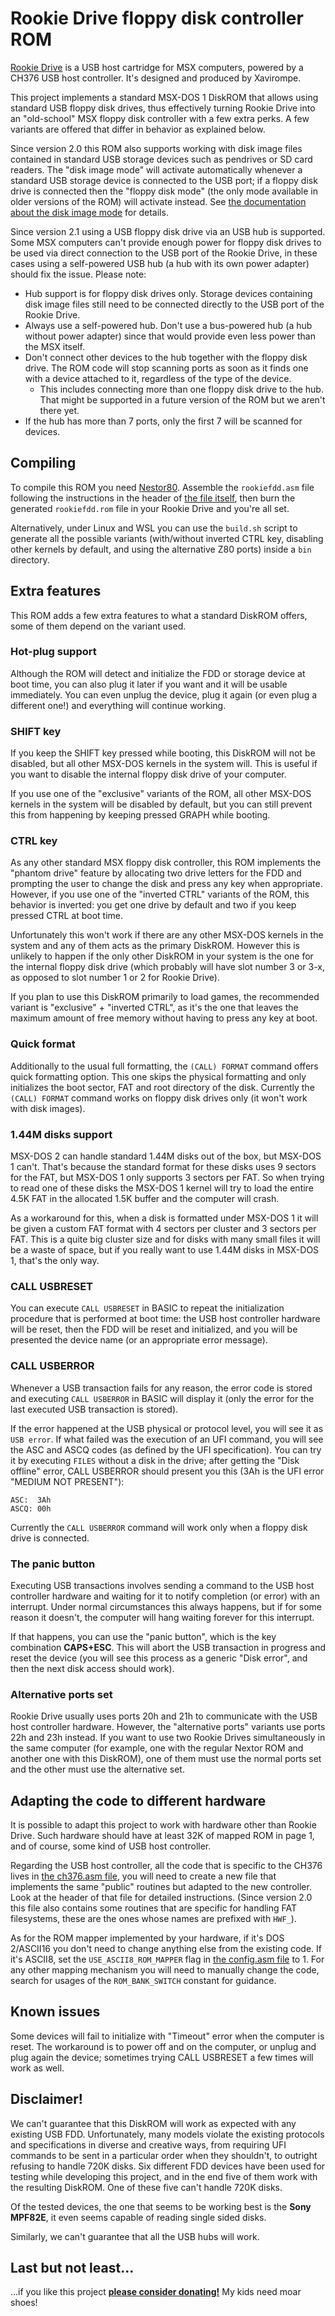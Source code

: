 # Rookie Drive floppy disk controller ROM

[Rookie Drive](http://rookiedrive.com/en) is a USB host cartridge for MSX computers, powered by a CH376 USB host controller. It's designed and produced by Xavirompe.

This project implements a standard MSX-DOS 1 DiskROM that allows using standard USB floppy disk drives, thus effectively turning Rookie Drive into an "old-school" MSX floppy disk controller with a few extra perks. A few variants are offered that differ in behavior as explained below.

Since version 2.0 this ROM also supports working with disk image files contained in standard USB storage devices such as pendrives or SD card readers. The "disk image mode" will activate automatically whenever a standard USB storage device is connected to the USB port; if a floppy disk drive is connected then the "floppy disk mode" (the only mode available in older versions of the ROM) will activate instead. See [the documentation about the disk image mode](DISK_IMAGE_MODE.md) for details.

Since version 2.1 using a USB floppy disk drive via an USB hub is supported. Some MSX computers can't provide enough power for floppy disk drives to be used via direct connection to the USB port of the Rookie Drive, in these cases using a self-powered USB hub (a hub with its own power adapter) should fix the issue. Please note:

- Hub support is for floppy disk drives only. Storage devices containing disk image files still need to be connected directly to the USB port of the Rookie Drive.
- Always use a self-powered hub. Don't use a bus-powered hub (a hub without power adapter) since that would provide even less power than the MSX itself.
- Don't connect other devices to the hub together with the floppy disk drive. The ROM code will stop scanning ports as soon as it finds one with a device attached to it, regardless of the type of the device.
  - This includes connecting more than one floppy disk drive to the hub. That might be supported in a future version of the ROM but we aren't there yet.
- If the hub has more than 7 ports, only the first 7 will be scanned for devices.

## Compiling

To compile this ROM you need [Nestor80](https://github.com/Konamiman/Nestor80). Assemble the `rookiefdd.asm` file following the instructions in the header of [the file itself](/msx/rookiefdd.asm), then burn the generated `rookiefdd.rom` file in your Rookie Drive and you're all set.

Alternatively, under Linux and WSL you can use the `build.sh` script to generate all the possible variants (with/without inverted CTRL key, disabling other kernels by default, and using the alternative Z80 ports) inside a `bin` directory.

## Extra features

This ROM adds a few extra features to what a standard DiskROM offers, some of them depend on the variant used.

### Hot-plug support

Although the ROM will detect and initialize the FDD or storage device at boot time, you can also plug it later if you want and it will be usable immediately. You can even unplug the device, plug it again (or even plug a different one!) and everything will continue working.

### SHIFT key

If you keep the SHIFT key pressed while booting, this DiskROM will not be disabled, but all other MSX-DOS kernels in the system will. This is useful if you want to disable the internal floppy disk drive of your computer.

If you use one of the "exclusive" variants of the ROM, all other MSX-DOS kernels in the system will be disabled by default, but you can still prevent this from happening by keeping pressed GRAPH while booting.

### CTRL key

As any other standard MSX floppy disk controller, this ROM implements the "phantom drive" feature by allocating two drive letters for the FDD and prompting the user to change the disk and press any key when appropriate. However, if you use one of the "inverted CTRL" variants of the ROM, this behavior is inverted: you get one drive by default and two if you keep pressed CTRL at boot time.

Unfortunately this won't work if there are any other MSX-DOS kernels in the system and any of them acts as the primary DiskROM. However this is unlikely to happen if the only other DiskROM in your system is the one for the internal floppy disk drive (which probably will have slot number 3 or 3-x, as opposed to slot number 1 or 2 for Rookie Drive).

If you plan to use this DiskROM primarily to load games, the recommended variant is "exclusive" + "inverted CTRL", as it's the one that leaves the maximum amount of free memory without having to press any key at boot.

### Quick format

Additionally to the usual full formatting, the `(CALL) FORMAT` command offers quick formatting option. This one skips the physical formatting and only initializes the boot sector, FAT and root directory of the disk. Currently the `(CALL) FORMAT` command works on floppy disk drives only (it won't work with disk images).

### 1.44M disks support

MSX-DOS 2 can handle standard 1.44M disks out of the box, but MSX-DOS 1 can't. That's because the standard format for these disks uses 9 sectors for the FAT, but MSX-DOS 1 only supports 3 sectors per FAT. So when trying to read one of these disks the MSX-DOS 1 kernel will try to load the entire 4.5K FAT in the allocated 1.5K buffer and the computer will crash.

As a workaround for this, when a disk is formatted under MSX-DOS 1 it will be given a custom FAT format with 4 sectors per cluster and 3 sectors per FAT. This is a quite big cluster size and for disks with many small files it will be a waste of space, but if you really want to use 1.44M disks in MSX-DOS 1, that's the only way.

### CALL USBRESET

You can execute `CALL USBRESET` in BASIC to repeat the initialization procedure that is performed at boot time: the USB host controller hardware will be reset, then the FDD will be reset and initialized, and you will be presented the device name (or an appropriate error message).

### CALL USBERROR

Whenever a USB transaction fails for any reason, the error code is stored and executing `CALL USBERROR` in BASIC will display it (only the error for the last executed USB transaction is stored).

If the error happened at the USB physical or protocol level, you will see it as `USB error`. If what failed was the execution of an UFI command, you will see the ASC and ASCQ codes (as defined by the UFI specification). You can try it by executing `FILES` without a disk in the drive; after getting the "Disk offline" error, CALL USBERROR should present you this (3Ah is the UFI error "MEDIUM NOT PRESENT"):

    ASC:  3Ah
    ASCQ: 00h

Currently the `CALL USBERROR` command will work only when a floppy disk drive is connected.

### The panic button

Executing USB transactions involves sending a command to the USB host controller hardware and waiting for it to notify completion (or error) with an interrupt. Under normal circumstances this always happens, but if for some reason it doesn't, the computer will hang waiting forever for this interrupt.

If that happens, you can use the "panic button", which is the key combination **CAPS+ESC**. This will abort the USB transaction in progress and reset the device (you will see this process as a generic "Disk error", and then the next disk access should work).

### Alternative ports set

Rookie Drive usually uses ports 20h and 21h to communicate with the USB host controller hardware. However, the "alternative ports" variants use ports 22h and 23h instead. If you want to use two Rookie Drives simultaneously in the same computer (for example, one with the regular Nextor ROM and another one with this DiskROM), one of them must use the normal ports set and the other must use the alternative set.

## Adapting the code to different hardware

It is possible to adapt this project to work with hardware other than Rookie Drive. Such hardware should have at least 32K of mapped ROM in page 1, and of course, some kind of USB host controller.

Regarding the USB host controller, all the code that is specific to the CH376 lives in [the ch376.asm file](/msx/bank1/ch376.asm), you will need to create a new file that implements the same "public" routines but adapted to the new controller. Look at the header of that file for detailed instructions. (Since version 2.0 this file also contains some routines that are specific for handling FAT filesystems, these are the ones whose names are prefixed with `HWF_`).

As for the ROM mapper implemented by your hardware, if it's DOS 2/ASCII16 you don't need to change anything else from the existing code. If it's ASCII8, set the `USE_ASCII8_ROM_MAPPER` flag in [the config.asm file](/msx/config.asm) to 1. For any other mapping mechanism you will need to manually change the code, search for usages of the `ROM_BANK_SWITCH` constant for guidance.

## Known issues

Some devices will fail to initialize with "Timeout" error when the computer is reset. The workaround is to power off and on the computer, or unplug and plug again the device; sometimes trying CALL USBRESET a few times will work as well. 

## Disclaimer!

We can't guarantee that this DiskROM will work as expected with any existing USB FDD. Unfortunately, many models violate the existing protocols and specifications in diverse and creative ways, from requiring UFI commands to be sent in a particular order when they shouldn't, to outright refusing to handle 720K disks. Six different FDD devices have been used for testing while developing this project, and in the end five of them work with the resulting DiskROM. One of these five can't handle 720K disks.

Of the tested devices, the one that seems to be working best is the **Sony MPF82E**, it even seems capable of reading single sided disks.

Similarly, we can't guarantee that all the USB hubs will work.

## Last but not least...

...if you like this project **[please consider donating!](http://www.konamiman.com/msx/msx-e.html#donate)** My kids need moar shoes!
